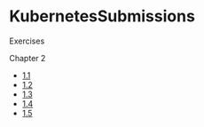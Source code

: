 # KubernetesSubmissions
Exercises

Chapter 2
- <a href="https://github.com/xxxxxemirxxxxx/KubernetesSubmissions/releases/tag/1.1">1.1</a>
- <a href="https://github.com/xxxxxemirxxxxx/KubernetesSubmissions/releases/tag/1.2">1.2</a>
- <a href="https://github.com/xxxxxemirxxxxx/KubernetesSubmissions/releases/tag/1.3">1.3</a>
- <a href="https://github.com/xxxxxemirxxxxx/KubernetesSubmissions/releases/tag/1.4">1.4</a>
- <a href="https://github.com/xxxxxemirxxxxx/KubernetesSubmissions/releases/tag/1.5">1.5</a>

